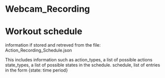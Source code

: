 # Webcam_Recording

# Workout schedule
information if stored and retreved from the file:
Action_Recording_Schedule.json

This includes information such as
action_types, a list of possible actions
state_types, a list of possible states in the schedule.
schedule, list of entries in the form {state: time period}
